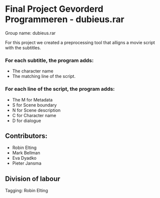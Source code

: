# Final Project Gevorderd Programmeren - dubieus.rar
Group name: dubieus.rar

For this project we created a  preprocessing tool that alligns a movie script with the subtitles.

### For each subtitle, the program adds:
* The character name 
* The matching line of the script.

### For each line of the script, the program adds:
* The M for Metadata
* S for Scene boundary
* N for Scene description
* C for Character name
* D for dialogue

## Contributors:

* Robin Elting
* Mark Bellman
* Eva Dyadko
* Pieter Jansma

## Division of labour
Tagging: Robin Elting

